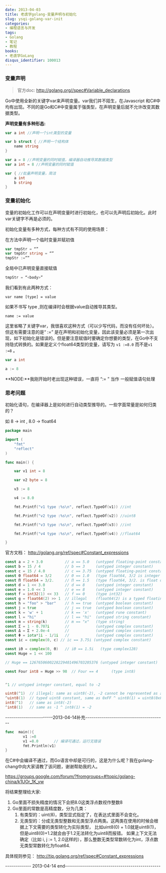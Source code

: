```yaml
---
date: 2013-04-03
title: 老虞学golang-变量声明与初始化
slug: ysqi-golang-var-init
categories:
- 编程语言与开发
tags:
- Golang
- 笔记
- 教程
books:
- 老虞学GoLang
disqus_identifier: 100013
---
```


### 变量声明
>官方doc: http://golang.org//spec#Variable_declarations

Go中使用全新的关键字var来声明变量。var我们并不陌生，在Javascript 和C#中均有出现。不同的是Go和C#中变量属于强类型，在声明变量后就不允许改变其数据类型。


**声明变量有多种形态:**
```Go
var a int //声明一个int类型的变量

var b struct { //声明一个结构体
    name string
}

var a = 8 //声明变量的同时赋值，编译器自动推导其数据类型
var a int = 8 //声明变量的同时赋值

var { //批量声明变量，简洁
    a int
    b string
}
```

### 变量初始化

变量的初始化工作可以在声明变量时进行初始化，也可以先声明后初始化。此时var关键字不再是必须的。

初始化变量有多种方式，每种方式有不同的使用场景：

在方法中声明一个临时变量并赋初值

```Go
var tmpStr = “”
var tmpStr string = “”
tmpStr :=””
```

全局中已声明变量直接赋值

```Go
tmpStr = “<body>”
```

我们看到有此两种方式：

`var name [type] = value`

如果不书写 type ,则在编译时会根据value自动推导其类型。

`name := value`

这里省略了关键字var，我很喜欢这种方式（可以少写代码，而没有任何坏处）。 但这有需要注意的是“ :=” 是在声明和初始化变量，因此该变量必须是第一次出现，如下初始化是错误的。但是要注意赋值时要确定你想要的类型，在Go中不支持隐式转换的。如果是定义个float64类型的变量，请写为 `v1 :=8.0` 而不是`v1 :=8` 。
```Go
var a int

a := 8
```

**NODE:**我刚开始时老出现这种错误，一直将 “:= ” 当作 一般赋值语句处理


### 思考问题

初始化语句，在编译器上是如何进行自动类型推导的。一些字面常量是如何归类的？

如 8 → int , 8.0 → float64
```Go
package main

import (
	"fmt"
	"reflect"
)

func main() {

	var v1 int = 8

	var v2 byte = 8

	v3 := 8

	v4 := 8.0

	fmt.Printf("v1 type :%s\n", reflect.TypeOf(v1)) //int

	fmt.Printf("v2 type :%s\n", reflect.TypeOf(v2)) //uint8

	fmt.Printf("v3 type :%s\n", reflect.TypeOf(v3)) //int

	fmt.Printf("v4 type :%s\n", reflect.TypeOf(v4)) //float64

}
```



官方文档： http://golang.org/ref/spec#Constant_expressions

```Go
const a = 2 + 3.0          // a == 5.0   (untyped floating-point constant)
const b = 15 / 4           // b == 3     (untyped integer constant)
const c = 15 / 4.0         // c == 3.75  (untyped floating-point constant)
const Θ float64 = 3/2      // Θ == 1.0   (type float64, 3/2 is integer division)
const Π float64 = 3/2.     // Π == 1.5   (type float64, 3/2. is float division)
const d = 1 << 3.0         // d == 8     (untyped integer constant)
const e = 1.0 << 3         // e == 8     (untyped integer constant)
const f = int32(1) << 33   // f == 0     (type int32)
const g = float64(2) >> 1  // illegal    (float64(2) is a typed floating-point constant)
const h = "foo" > "bar"    // h == true  (untyped boolean constant)
const j = true             // j == true  (untyped boolean constant)
const k = 'w' + 1          // k == 'x'   (untyped rune constant)
const l = "hi"             // l == "hi"  (untyped string constant)
const m = string(k)        // m == "x"   (type string)
const Σ = 1 - 0.707i       //            (untyped complex constant)
const Δ = Σ + 2.0e-4       //            (untyped complex constant)
const Φ = iota*1i - 1/1i   //            (untyped complex constant)
const ic = complex(0, c) // ic == 3.75i (untyped complex constant)

const iΘ = complex(0, Θ)   // iΘ == 1.5i   (type complex128)
const Huge = 1 << 100

// Huge == 1267650600228229401496703205376 (untyped integer constant)

const Four int8 = Huge >> 98  // Four == 4      (type int8)


^1 // untyped integer constant, equal to -2

uint8(^1)  // illegal: same as uint8(-2), -2 cannot be represented as a uint8
^uint8(1)  // typed uint8 constant, same as 0xFF ^ uint8(1) = uint8(0xFE)
int8(^1)   // same as int8(-2)
^int8(1)   // same as -1 ^ int8(1) = -2

```

------------------------2013-04-14补充----------------------------------------
```Go
func  main(){
        v1 :=8
        v1 =8.0       // 编译可通过，运行无错误
        fmt.Println(v1)
}
```
在C#中会编译不通过，而Go语言中却是可行的，这是为什么呢？我在golang-chang中向大家请教了该问题，谢谢帮助我的人。

https://groups.google.com/forum/?fromgroups=#!topic/golang-china/k1UOr_1K_yw

将结果整理给大家:

1. Go里面不损失精度的情况下会把8.0这类浮点数视作整数8
2. Go里面的常数是高精度数，分为几类：
    1. 有类型的：uint(8)，类型显式指定了，在表达式里面不会变化。
    2. 无类型的：分成无类型整数和无类型浮点两类。这两类在使用的时候会根据上下文需要的类型转化为实际类型，
    比如uint8(0) + 1.0就是uint8(1)，但是uint8(0)+1.2就会由于1.2无法转化为uint8而报错。
    如果上下文无法确定（比如 i, j := 1, 2.0这样的），那么整数无类型常数转化为int，浮点数无类型常数转化为float64.

具体规则参见：
http://tip.golang.org/ref/spec#Constant_expressions

-------------  2013-04-14 end------------------------------------------------
